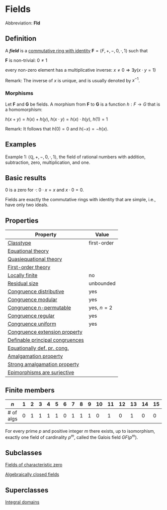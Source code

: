 # Fields

Abbreviation: **Fld**
## Definition
A ***field*** is a [commutative ring with identity](commutative_rings_with_identity.md) $\mathbf{F}=\langle F,+,-,0,\cdot,1
\rangle$ such that


$\mathbf{F}$ is non-trivial:  $0\ne 1$


every non-zero element has a multiplicative inverse:  $x\ne 0\Longrightarrow \exists y 
(x\cdot y=1)$

Remark: 
The inverse of $x$ is unique, and is usually denoted by $x^{-1}$.


### Morphisms
Let $\mathbf{F}$ and $\mathbf{G}$ be fields. A morphism from $\mathbf{F}$
to $\mathbf{G}$ is a function $h:F\rightarrow G$ that is a homomorphism: 

$h(x+y)=h(x)+h(y)$, $h(x\cdot y)=h(x)\cdot h(y)$, $h(1)=1$

Remark: 
It follows that $h(0)=0$ and $h(-x)=-h(x)$.

## Examples
Example 1: $\langle\mathbb{Q},+,-,0,\cdot,1\rangle$, the field of rational numbers with addition, subtraction, zero, multiplication, and one.


## Basic results
$0$ is a zero for $\cdot$: $0\cdot x=x$ and $x\cdot 0=0$.

Fields are exactly the commutative rings with identity that are simple, i.e., have only two ideals.

## Properties


|Property|Value|
|---|---|
|[Classtype](classtype.md)  |first-order |
|[Equational theory](equational_theory.md)  | |
|[Quasiequational theory](quasiequational_theory.md)  | |
|[First-order theory](first-order_theory.md)  | |
|[Locally finite](locally_finite.md)  |no |
|[Residual size](residual_size.md)  |unbounded |
|[Congruence distributive](congruence_distributive.md)  |yes |
|[Congruence modular](congruence_modular.md)  |yes |
|[Congruence n-permutable](congruence_n-permutable.md)  |yes, $n=2$ |
|[Congruence regular](congruence_regular.md)  |yes |
|[Congruence uniform](congruence_uniform.md)  |yes |
|[Congruence extension property](congruence_extension_property.md)  | |
|[Definable principal congruences](definable_principal_congruences.md)  | |
|[Equationally def. pr. cong.](equationally_def._pr._cong..md)  | |
|[Amalgamation property](amalgamation_property.md)  | |
|[Strong amalgamation property](strong_amalgamation_property.md)  | |
|[Epimorphisms are surjective](epimorphisms_are_surjective.md)  | |

## Finite members
|$n$       | 1 | 2 | 3 | 4 | 5 | 6 | 7 | 8 | 9 | 10 | 11 | 12 | 13 | 14 | 15 | 16 | 17 | 18 | 19 | 20 | 21 | 22 | 23 | 24 | 25 |
|---       |---|---|---|---|---|---|---|---|---|----|----|----|----|----|----|----|----|----|----|----|----|----|----|----|----|
|# of algs | 0 | 1 | 1 | 1 | 1 | 0 | 1 | 1 | 1 |  0 |  1 |  0 |  1 |  0 |  0 |  1 |  1 |  0 |  1 | 0  |  0 |  0 |  1 |  0 |  1 |


For every prime $p$ and positive integer $m$ there exists, up to isomorphism, exactly one field of cardinality $p^m$, called the Galois field $GF(p^m)$.

## Subclasses
[Fields of characteristic zero](fields_of_characteristic_zeros.md) 

[Algebraically closed fields](algebraically_closed_fields.md) 

## Superclasses
[Integral domains](integral_domains.md) 

